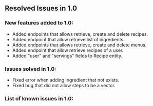 ## Resolved Issues in 1.0

### New features added to 1.0:
<!--List of new features !-->
- Added endpoints that allows retrieve, create and delete recipes.
- Added endpoint that allow retrieve list of ingredients.
- Added endpoints that allows retrieve, create and delete menus.
- Added endpoint that allow retrieve recipes of a user.
- Added "user" and "servings" fields to Recipe entity.
  
### Issues solved in 1.0:
<!--List of bugs and errors solved !-->
- Fixed error when adding ingredient that not exists.
- Fixed bug that did not allow steps to be a vector.

### List of known issues in 1.0:
<!--List of bugs and errors not solved at the time of the release !-->
